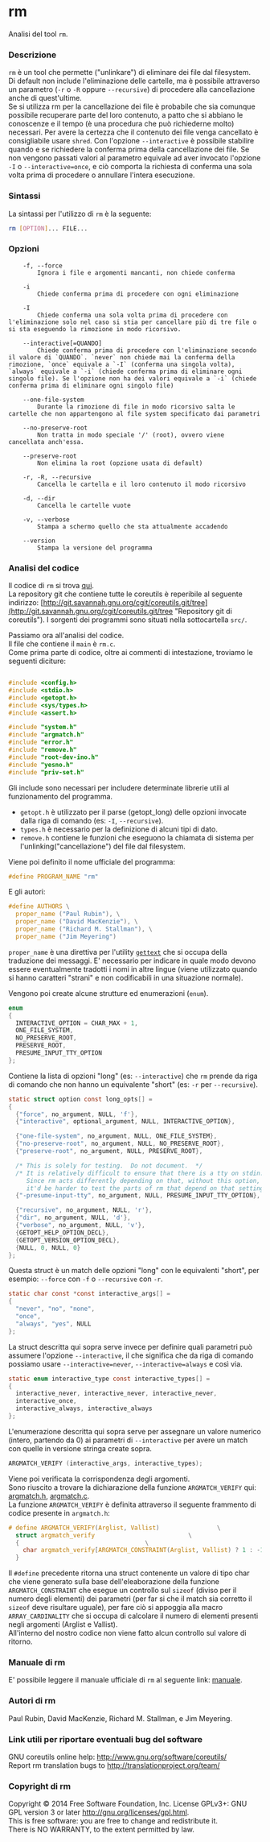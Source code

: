 # rm
Analisi del tool `rm`.

### Descrizione
`rm` è un tool che permette ("unlinkare") di eliminare dei file dal filesystem.  
Di default non include l'eliminazione delle cartelle, ma è possibile attraverso un parametro (`-r` o `-R` oppure `--recursive`) di procedere alla cancellazione anche di quest'ultime.  
Se si utilizza rm per la cancellazione dei file è probabile che sia comunque possibile recuperare parte del loro contenuto, a patto che si abbiano le conoscenze e il tempo (è una procedura che può richiederne molto) necessari. Per avere la certezza che il contenuto dei file venga cancellato è consigliabile usare `shred`.
Con l'opzione `--interactive` è possibile stabilire quando e se richiedere la conferma prima della cancellazione dei file. Se non vengono passati valori al parametro equivale ad aver invocato l'opzione `-I` o `--interactive=once`, e ciò comporta la richiesta di conferma una sola volta prima di procedere o annullare l'intera esecuzione.

### Sintassi
La sintassi per l'utilizzo di `rm` è la seguente:  
```bash
rm [OPTION]... FILE...
```

### Opzioni
```
	-f, --force
		Ignora i file e argomenti mancanti, non chiede conferma

	-i
		Chiede conferma prima di procedere con ogni eliminazione

	-I
		Chiede conferma una sola volta prima di procedere con l'eliminazione solo nel caso si stia per cancellare più di tre file o si sta eseguendo la rimozione in modo ricorsivo.

	--interactive[=QUANDO]
		Chiede conferma prima di procedere con l'eliminazione secondo il valore di `QUANDO`. `never` non chiede mai la conferma della rimozione, `once` equivale a `-I` (conferma una singola volta), `always` equivale a `-i` (chiede conferma prima di eliminare ogni singolo file). Se l'opzione non ha dei valori equivale a `-i` (chiede conferma prima di eliminare ogni singolo file)

	--one-file-system
		Durante la rimozione di file in modo ricorsivo salta le cartelle che non appartengono al file system specificato dai parametri

	--no-preserve-root
		Non tratta in modo speciale '/' (root), ovvero viene cancellata anch'essa.

	--preserve-root
		Non elimina la root (opzione usata di default)

	-r, -R, --recursive
		Cancella le cartella e il loro contenuto il modo ricorsivo

	-d, --dir
		Cancella le cartelle vuote

	-v, --verbose
		Stampa a schermo quello che sta attualmente accadendo

	--version
		Stampa la versione del programma
```

### Analisi del codice
Il codice di `rm` si trova [qui](http://git.savannah.gnu.org/cgit/coreutils.git/tree/src/rm.c).  
La repository git che contiene tutte le coreutils è reperibile al seguente indirizzo: [http://git.savannah.gnu.org/cgit/coreutils.git/tree](http://git.savannah.gnu.org/cgit/coreutils.git/tree "Repository git di coreutils"). I sorgenti dei programmi sono situati nella sottocartella `src/`.

Passiamo ora all'analisi del codice.  
Il file che contiene il `main` è `rm.c`.  
Come prima parte di codice, oltre ai commenti di intestazione, troviamo le seguenti diciture:
```c

#include <config.h>
#include <stdio.h>
#include <getopt.h>
#include <sys/types.h>
#include <assert.h>

#include "system.h"
#include "argmatch.h"
#include "error.h"
#include "remove.h"
#include "root-dev-ino.h"
#include "yesno.h"
#include "priv-set.h"

```
Gli include sono necessari per includere determinate librerie utili al funzionamento del programma.  
- `getopt.h` è utilizzato per il parse (getopt_long) delle opzioni invocate dalla riga di comando (es: `-I`, `--recursive`).  
- `types.h` è necessario per la definizione di alcuni tipi di dato.  
- `remove.h` contiene le funzioni che eseguono la chiamata di sistema per l'unlinking("cancellazione") del file dal filesystem.

Viene poi definito il nome ufficiale del programma:
```c
#define PROGRAM_NAME "rm"
```

E gli autori:
```c
#define AUTHORS \
  proper_name ("Paul Rubin"), \
  proper_name ("David MacKenzie"), \
  proper_name ("Richard M. Stallman"), \
  proper_name ("Jim Meyering")
```
`proper_name` è una direttiva per l'utility [`gettext`](http://linux.die.net/man/1/gettext "Manuale di gettext") che si occupa della traduzione dei messaggi. E' necessario per indicare in quale modo devono essere eventualmente tradotti i nomi in altre lingue (viene utilizzato quando si hanno caratteri "strani" e non codificabili in una situazione normale).

Vengono poi create alcune strutture ed enumerazioni (`enum`).
```c
enum
{
  INTERACTIVE_OPTION = CHAR_MAX + 1,
  ONE_FILE_SYSTEM,
  NO_PRESERVE_ROOT,
  PRESERVE_ROOT,
  PRESUME_INPUT_TTY_OPTION
};
```
Contiene la lista di opzioni "long" (es: `--interactive`) che `rm` prende da riga di comando che non hanno un equivalente "short" (es: `-r` per `--recursive`).

```c
static struct option const long_opts[] =
{
  {"force", no_argument, NULL, 'f'},
  {"interactive", optional_argument, NULL, INTERACTIVE_OPTION},

  {"one-file-system", no_argument, NULL, ONE_FILE_SYSTEM},
  {"no-preserve-root", no_argument, NULL, NO_PRESERVE_ROOT},
  {"preserve-root", no_argument, NULL, PRESERVE_ROOT},

  /* This is solely for testing.  Do not document.  */
  /* It is relatively difficult to ensure that there is a tty on stdin.
     Since rm acts differently depending on that, without this option,
     it'd be harder to test the parts of rm that depend on that setting.  */
  {"-presume-input-tty", no_argument, NULL, PRESUME_INPUT_TTY_OPTION},

  {"recursive", no_argument, NULL, 'r'},
  {"dir", no_argument, NULL, 'd'},
  {"verbose", no_argument, NULL, 'v'},
  {GETOPT_HELP_OPTION_DECL},
  {GETOPT_VERSION_OPTION_DECL},
  {NULL, 0, NULL, 0}
};
```
Questa struct è un match delle opzioni "long" con le equivalenti "short", per esempio: `--force` con `-f` o `--recursive` con `-r`.

```c
static char const *const interactive_args[] =
{
  "never", "no", "none",
  "once",
  "always", "yes", NULL
};
```
La struct descritta qui sopra serve invece per definire quali parametri può assumere l'opzione `--interactive`, il che significa che da riga di comando possiamo usare `--interactive=never`, `--interactive=always` e così via.

```c
static enum interactive_type const interactive_types[] =
{
  interactive_never, interactive_never, interactive_never,
  interactive_once,
  interactive_always, interactive_always
};
```
L'enumerazione descritta qui sopra serve per assegnare un valore numerico (intero, partendo da 0) ai parametri di `--interactive` per avere un match con quelle in versione stringa create sopra.

```c
ARGMATCH_VERIFY (interactive_args, interactive_types);
```
Viene poi verificata la corrispondenza degli argomenti.  
Sono riuscito a trovare la dichiarazione della funzione `ARGMATCH_VERIFY` qui: [argmatch.h](http://opensource.apple.com/source/gnutar/gnutar-441/gnutar/lib/argmatch.h), [argmatch.c](http://opensource.apple.com/source/gnutar/gnutar-441/gnutar/lib/argmatch.c).  
La funzione `ARGMATCH_VERIFY` è definita attraverso il seguente frammento di codice presente in `argmatch.h`:
```c
# define ARGMATCH_VERIFY(Arglist, Vallist)				  \
  struct argmatch_verify						  \
  {									  \
    char argmatch_verify[ARGMATCH_CONSTRAINT(Arglist, Vallist) ? 1 : -1]; \
  }
```
Il `#define` precedente ritorna una struct contenente un valore di tipo char che viene generato sulla base dell'eleaborazione della funzione `ARGMATCH_CONSTRAINT` che esegue un controllo sul `sizeof` (diviso per il numero degli elementi) dei parametri (per far si che il match sia corretto il `sizeof` deve risultare uguale), per fare ciò si appoggia alla macro `ARRAY_CARDINALITY` che si occupa di calcolare il numero di elementi presenti negli argomenti (Arglist e Vallist).  
All'interno del nostro codice non viene fatto alcun controllo sul valore di ritorno.

### Manuale di rm
E' possibile leggere il manuale ufficiale di `rm` al seguente link: [manuale](http://linux.die.net/man/1/rm "Manuale di rm").

### Autori di rm
Paul  Rubin, David MacKenzie, Richard M. Stallman, e Jim Meyering.

### Link utili per riportare eventuali bug del software
GNU coreutils online help: <http://www.gnu.org/software/coreutils/>  
Report rm translation bugs to <http://translationproject.org/team/>

### Copyright di rm
Copyright © 2014 Free Software Foundation, Inc.   License  GPLv3+:  GNU  
GPL version 3 or later <http://gnu.org/licenses/gpl.html>.  
This  is  free  software:  you  are free to change and redistribute it.  
There is NO WARRANTY, to the extent permitted by law.
